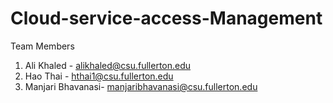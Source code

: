 # Cloud-service-access-Management
Team Members
1. Ali Khaled - alikhaled@csu.fullerton.edu
2. Hao Thai - hthai1@csu.fullerton.edu
3. Manjari Bhavanasi- manjaribhavanasi@csu.fullerton.edu


